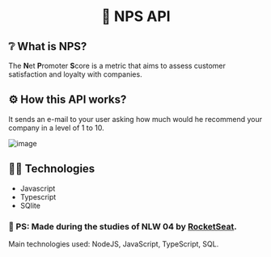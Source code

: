 <h1 align="center">💯 NPS API </h1>

## ❔ What is NPS?
The **N**et **P**romoter **S**core is a metric that aims to assess customer satisfaction and loyalty with companies.

## ⚙️ How this API works?
It sends an e-mail to your user asking how much would he recommend your company in a level of 1 to 10.

![image](https://user-images.githubusercontent.com/22736436/111106513-00042f80-8534-11eb-9f35-68f0495e45d0.png)

## 🧑‍💻 Technologies
* Javascript
* Typescript
* SQlite

### 🚀 PS: Made during the studies of NLW 04 by <a href="https://github.com/Rocketseat">RocketSeat</a>.
Main technologies used: NodeJS, JavaScript, TypeScript, SQL.
